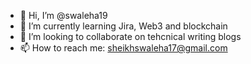 - 👋 Hi, I’m @swaleha19
- 🌱 I’m currently learning Jira, Web3 and blockchain
- 💞️ I’m looking to collaborate on tehcnical writing blogs
- 📫 How to reach me: sheikhswaleha17@gmail.com

<!---
swaleha19/swaleha19 is a ✨ special ✨ repository because its `README.md` (this file) appears on your GitHub profile.
You can click the Preview link to take a look at your changes.
--->
